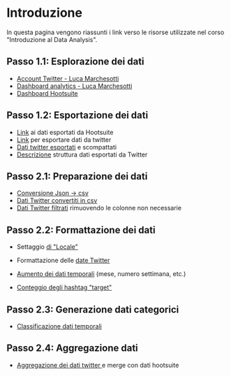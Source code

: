 # Introduzione 

In questa pagina vengono riassunti i link verso le risorse utilizzate nel corso "Introduzione al Data Analysis". 


## Passo 1.1: Esplorazione dei dati 

- [Account Twitter - Luca Marchesotti](https://twitter.com/lucamarchesotti)
- [Dashboard analytics - Luca Marchesotti](https://analytics.twitter.com/user/lucamarchesotti/tweets)
- [Dashboard Hootsuite](https://hootsuite.com/dashboard#/new-analytics/board?id=5151635)


## Passo 1.2: Esportazione dei dati 
- [Link](https://docs.google.com/spreadsheets/d/15SaIpiZbRIJdMvuQ-ODZDqz_zF6RpZcTSjaqPlMEHB0/edit#gid=0) ai dati esportati da Hootsuite
- [Link](https://twitter.com/settings/your_twitter_data) per esportare dati da twitter 
- [Dati twitter esportati](https://drive.google.com/drive/u/0/folders/14BVN98nKQCxTVMfmmX-gahYH5GUJIfM4) e scompattati
- [Descrizione](https://drive.google.com/drive/u/0/folders/14BVN98nKQCxTVMfmmX-gahYH5GUJIfM4) struttura dati esportati da Twitter

## Passo 2.1: Preparazione dei dati 

- [Conversione Json -> csv](https://konklone.io/json/)
- [Dati Twitter convertiti in csv](https://docs.google.com/spreadsheets/d/1wV3uQ_fEiPi76eROj1Ha_Vw_xSDn-xWTAjxzdz6wCko/edit#gid=1603544627)
- [Dati Twitter filtrati](https://docs.google.com/spreadsheets/d/1Nn77CMtM6Q5pzf35IQ8hkgEOc-S2gMboD5x8kLzdpiM/edit#gid=1603544627) rimuovendo le colonne non necessarie

## Passo 2.2: Formattazione dei dati 

- Settaggio [di "Locale"](https://docs.google.com/spreadsheets/d/1QaBCXKWIXbLIR60OP2cUZHFeo-b2ihwIyD4-PZYBmpU/edit#gid=0)
- Formattazione delle [date Twitter](https://docs.google.com/spreadsheets/d/1aDziM3BsK6wfD-JMMNeDKlmsLNgoOd2u9IwuJxfTaTo/edit#gid=1603544627)

- [Aumento dei dati temporali](https://docs.google.com/spreadsheets/d/1tkIeZOXU5LfE167VEH2OcZCn28jZsfxkGLpV9orcBSs/edit#gid=1603544627) (mese, numero settimana, etc.)

- [Conteggio degli hashtag "target"](https://docs.google.com/spreadsheets/d/1kNNMKNvc7-t5jrgijBxBT700zoIixjUv6YlvGf2kRQA/edit#gid=1603544627)

## Passo 2.3: Generazione dati categorici

- [Classificazione dati temporali](https://docs.google.com/spreadsheets/d/1RocODZaQeVkFLWv_G794BwBFAZDZDxDSCk5ZHMjULfM/edit#gid=1603544627)


## Passo 2.4: Aggregazione dati

- [Aggregazione dei dati twitter ](https://docs.google.com/spreadsheets/d/1Sv2Ww8Ryh9hmmqfXsOV2rfCLiToEuslDr9PbY26YumY/edit#gid=296301192) e merge con dati hootsuite
